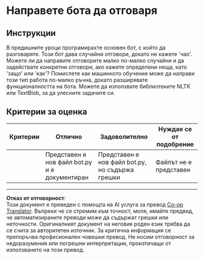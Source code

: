 <!--
CO_OP_TRANSLATOR_METADATA:
{
  "original_hash": "2efc4c2aba5ed06c780c05539c492ae3",
  "translation_date": "2025-09-05T01:23:49+00:00",
  "source_file": "6-NLP/2-Tasks/assignment.md",
  "language_code": "bg"
}
-->
# Направете бота да отговаря

## Инструкции

В предишните уроци програмирахте основен бот, с който да разговаряте. Този бот дава случайни отговори, докато не кажете 'чао'. Можете ли да направите отговорите малко по-малко случайни и да задействате конкретни отговори, ако кажете определени неща, като 'защо' или 'как'? Помислете как машинното обучение може да направи този тип работа по-малко ръчна, докато разширявате функционалността на бота. Можете да използвате библиотеките NLTK или TextBlob, за да улесните задачите си.

## Критерии за оценка

| Критерии | Отлично                                      | Задоволително                                   | Нуждае се от подобрение |
| -------- | -------------------------------------------- | ------------------------------------------------ | ----------------------- |
|          | Представен е нов файл bot.py и е документиран | Представен е нов файл bot.py, но съдържа грешки | Файлът не е представен  |

---

**Отказ от отговорност**:  
Този документ е преведен с помощта на AI услуга за превод [Co-op Translator](https://github.com/Azure/co-op-translator). Въпреки че се стремим към точност, моля, имайте предвид, че автоматизираните преводи може да съдържат грешки или неточности. Оригиналният документ на неговия роден език трябва да се счита за авторитетен източник. За критична информация се препоръчва професионален човешки превод. Не носим отговорност за недоразумения или погрешни интерпретации, произтичащи от използването на този превод.